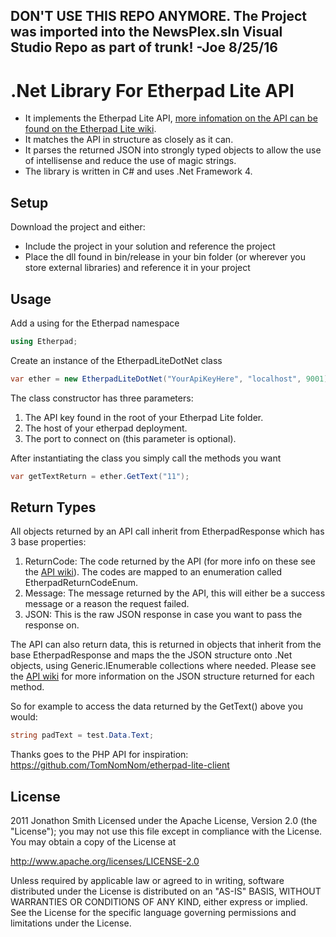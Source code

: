 ## DON'T USE THIS REPO ANYMORE. The Project was imported into the NewsPlex.sln Visual Studio Repo as part of trunk! -Joe 8/25/16

.Net Library For Etherpad Lite API
=========================
* It implements the Etherpad Lite API, [more infomation on the API can be found on the Etherpad Lite wiki][1].
* It matches the API in structure as closely as it can.
* It parses the returned JSON into strongly typed objects to allow the use of intellisense and reduce the use of magic strings.
* The library is written in C# and uses .Net Framework 4.

Setup
---------

Download the project and either:

* Include the project in your solution and reference the project 
* Place the dll found in bin/release in your bin folder (or wherever you store external libraries) and reference it in your project

Usage
----------
Add a using for the Etherpad namespace

```C#
using Etherpad;
```
Create an instance of the EtherpadLiteDotNet class

```C#
var ether = new EtherpadLiteDotNet("YourApiKeyHere", "localhost", 9001);
```
	
The class constructor has three parameters:

1. The API key found in the root of your Etherpad Lite folder.
2. The host of your etherpad deployment.
3. The port to connect on (this parameter is optional).

After instantiating the class you simply call the methods you want

```C#
var getTextReturn = ether.GetText("11");
```

Return Types
----------

All objects returned by an API call inherit from EtherpadResponse which has 3 base properties:

1. ReturnCode: The code returned by the API (for more info on these see the [API wiki][1]). The codes are mapped to an enumeration called EtherpadReturnCodeEnum.
2. Message: The message returned by the API, this will either be a success message or a reason the request failed.
3. JSON: This is the raw JSON response in case you want to pass the response on.

The API can also return data, this is returned in objects that inherit from the base EtherpadResponse and maps the the JSON structure onto .Net objects, using Generic.IEnumerable collections where needed.
Please see the [API wiki][1] for more information on the JSON structure returned for each method.

So for example to access the data returned by the GetText() above you would:

```C#
string padText = test.Data.Text;
```

Thanks goes to the PHP API for inspiration: <https://github.com/TomNomNom/etherpad-lite-client> 

License
----------
2011 Jonathon Smith
Licensed under the Apache License, Version 2.0 (the "License");
you may not use this file except in compliance with the License.
You may obtain a copy of the License at

  <http://www.apache.org/licenses/LICENSE-2.0>

Unless required by applicable law or agreed to in writing, software
distributed under the License is distributed on an "AS-IS" BASIS,
WITHOUT WARRANTIES OR CONDITIONS OF ANY KIND, either express or implied.
See the License for the specific language governing permissions and
limitations under the License.

[1]: https://github.com/ether/etherpad-lite/wiki/HTTP-API
